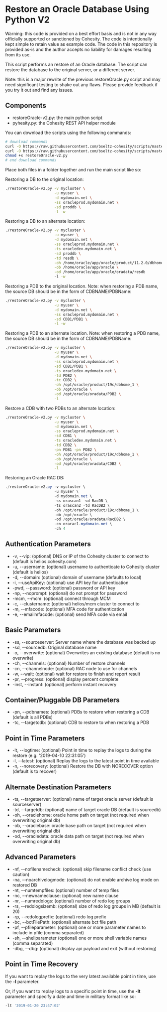 # Restore an Oracle Database Using Python V2

Warning: this code is provided on a best effort basis and is not in any way officially supported or sanctioned by Cohesity. The code is intentionally kept simple to retain value as example code. The code in this repository is provided as-is and the author accepts no liability for damages resulting from its use.

This script performs an restore of an Oracle database. The script can restore the database to the original server, or a different server.

Note: this is a major rewrite of the previous restoreOracle.py script and may need significant testing to shake out any flaws. Please provide feedback if you try it out and find any issues.

## Components

* restoreOracle-v2.py: the main python script
* pyhesity.py: the Cohesity REST API helper module

You can download the scripts using the following commands:

```bash
# download commands
curl -O https://raw.githubusercontent.com/bseltz-cohesity/scripts/master/oracle/python/restoreOracle-v2/restoreOracle-v2.py
curl -O https://raw.githubusercontent.com/bseltz-cohesity/scripts/master/python/pyhesity.py
chmod +x restoreOracle-v2.py
# end download commands
```

Place both files in a folder together and run the main script like so:

Restoring a DB to the original location:

```bash
./restoreOracle-v2.py -v mycluster \
                      -u myuser \
                      -d mydomain.net \
                      -ss oracleprod.mydomain.net \
                      -sd proddb \
                      -l -w
```

Restoring a DB to an alternate location:

```bash
./restoreOracle-v2.py -v mycluster \
                      -u myuser \
                      -d mydomain.net \
                      -ss oracleprod.mydomain.net \
                      -ts oracledev.mydomain.net \
                      -sd proddb \
                      -td resdb \
                      -oh /home/oracle/app/oracle/product/11.2.0/dbhome_1 \
                      -ob /home/oracle/app/oracle \
                      -od /home/oracle/app/oracle/oradata/resdb
                      -l -w
```

Restoring a PDB to the original location. Note: when restoring a PDB name, the source DB should be in the form of CDBNAME/PDBName:

```bash
./restoreOracle-v2.py -v mycluster \
                      -u myuser \
                      -d mydomain.net \
                      -ss oracleprod.mydomain.net \
                      -sd CDB1/PDB1 \
                      -l -w
```

Restoring a PDB to an alternate location. Note: when restoring a PDB name, the source DB should be in the form of CDBNAME/PDBName:

```bash
./restoreOracle-v2.py -v mycluster \
                      -u myuser \
                      -d mydomain.net \
                      -ss oracleprod.mydomain.net \
                      -sd CDB1/PDB1 \
                      -ts oracledev.mydomain.net \
                      -td PDB2 \
                      -tc CDB2 \
                      -oh /opt/oracle/product/19c/dbhome_1 \
                      -ob /opt/oracle \
                      -od /opt/oracle/oradata/PDB2 \
                      -l
```

Restore a CDB with two PDBs to an alternate location:

```bash
./restoreOracle-v2.py -v mycluster \
                      -u myuser \
                      -d mydomain.net \
                      -ss oracleprod.mydomain.net \
                      -sd CDB1 \
                      -ts oracledev.mydomain.net \
                      -td CDB2 \
                      -pn PDB1 -pn PDB2 \
                      -oh /opt/oracle/product/19c/dbhome_1 \
                      -ob /opt/oracle \
                      -od /opt/oracle/oradata/CDB2 \
                      -l
```

Restoring an Oracle RAC DB:

```powershell
./restoreOracle-v2.py -v mycluster \
                      -u myuser \
                      -d mydomain.net \
                      -ss orascan1 -sd RacDB \
                      -ts orascan2 -td RacDB2 \
                      -oh /opt/oracle/product/19c/dbhome_1 \
                      -ob /opt/oracle \
                      -od /opt/oracle/oradata/RacDB2 \
                      -cn orarac1.mydomain.net \
                      -ch 4
```

## Authentication Parameters

* -v, --vip: (optional) DNS or IP of the Cohesity cluster to connect to (default is helios.cohesity.com)
* -u, --username: (optional) username to authenticate to Cohesity cluster (default is helios)
* -d, --domain: (optional) domain of username (defaults to local)
* -i, --useApiKey: (optional) use API key for authentication
* -pwd, --password: (optional) password or API key
* -np, --noprompt: (optional) do not prompt for password
* -mcm, --mcm: (optional) connect through MCM
* -c, --clustername: (optional) helios/mcm cluster to connect to
* -m, --mfacode: (optional) MFA code for authentication
* -e, --emailmfacode: (optional) send MFA code via email

## Basic Parameters

* -ss, --sourceserver: Server name where the database was backed up
* -sd, --sourcedb: Original database name
* -o, --overwrite: (optional) Overwrites an existing database (default is no overwrite)
* -ch, --channels: (optional) Number of restore channels
* -cn, --channelnode: (optional) RAC node to use for channels
* -w, --wait: (optional) wait for restore to finish and report result
* -pr, --progress: (optional) display percent complete
* -inst, --instant: (optional) perform instant recovery

## Container/Pluggable DB Parameters

* -pn, --pdbnames: (optional) PDBs to restore when restoring a CDB (default is all PDBs)
* -tc, --targetcdb: (optional) CDB to restore to when restoring a PDB

## Point in Time Parameters

* -lt, --logtime: (optional) Point in time to replay the logs to during the restore (e.g. '2019-04-10 22:31:05')
* -l, --latest: (optional) Replay the logs to the latest point in time available
* -n, --norecovery: (optional) Restore the DB with NORECOVER option (default is to recover)

## Alternate Destination Parameters

* -ts, --targetserver: (optional) name of target oracle server (default is sourceserver)
* -td, --targetdb: (optional) name of target oracle DB (default is sourcedb)
* -oh, --oraclehome: oracle home path on target (not required when overwriting original db)
* -ob, --oraclebase: oracle base path on target (not required when overwriting original db)
* -od, --oracledata: oracle data path on target (not required when overwriting original db)

## Advanced Parameters

* -nf, --nofilenamecheck: (optional) skip filename conflict check (use caution)
* -na, --noarchivelogmode: (optional) do not enable archive log mode on restored DB
* -nt, --numtempfiles: (optional) number of temp files
* -nc, --newnameclause: (optional) new name clause
* -nr, --numredologs: (optional) number of redo log groups
* -rs, --redologsizemb: (optional) size of redo log groups in MB (default is 20)
* -rp, --redologprefix: (optional) redo log prefix
* -bc, --bctFilePath: (optional) alternate bct file path
* -pf, --pfileparameter: (optional) one or more parameter names to include in pfile (comma separated)
* -sh, --shellparameter (optional) one or more shell variable names (comma separated)
* -dbg, --dbg: (optional) display api payload and exit (without restoring)

## Point in Time Recovery

If you want to replay the logs to the very latest available point in time, use the **-l** parameter.

Or, if you want to replay logs to a specific point in time, use the **-lt** parameter and specify a date and time in military format like so:

```bash
-lt '2019-01-20 23:47:02'
```
